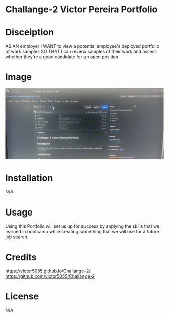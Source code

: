 # Challange-2 Victor Pereira Portfolio

# Disceiption
AS AN employer
I WANT to view a potential employee's deployed portfolio of work samples
SO THAT I can review samples of their work and assess whether they're a good candidate for an open position


# Image

![](ScreenShot%20img.jpg)

# Installation
N/A

# Usage
Using this Portfolio will set us up for success by applying the skills that we learned in bootcamp while creating something that we will use for a future job search.

# Credits
https://victor5055.github.io/Challange-2/
https://github.com/victor5055/Challange-2

# License
N/A
